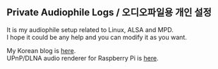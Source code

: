 ## Private Audiophile Logs / 오디오파일용 개인 설정

It is my audiophile setup related to Linux, ALSA and MPD.  
I hope it could be any help and you can modify it as you want.

My Korean blog is [here](http://parkmino45.blog.me/).  
UPnP/DLNA audio renderer for Raspberry Pi is [here](https://drive.google.com/file/d/1aa6ooa0oo04aUaB-A-j4PKpVFpvqKIKm/view?usp=sharing).